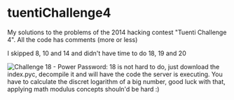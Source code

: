 tuentiChallenge4
================

My solutions to the problems of the 2014 hacking contest "Tuenti Challenge 4". 
All the code has comments (more or less)

I skipped 8, 10 and 14 and didn't have time to do 18, 19 and 20

![Challenge 18 - Power Password](https://contest.tuenti.net/Challenges?id=18):
18 is not hard to do, just download the index.pyc, decompile it and will have the code the server is executing.
You have to calculate the discret logarithm of a big number, good luck with that, applying math modulus concepts shouln'd be hard :)


